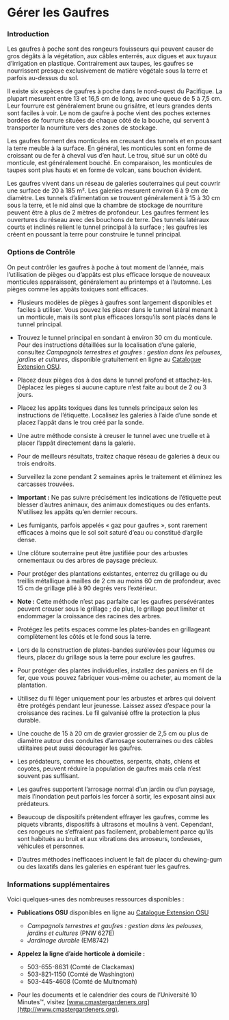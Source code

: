 # Gérer les Gaufres

### Introduction

Les gaufres à poche sont des rongeurs fouisseurs qui peuvent causer de gros dégâts à la végétation, aux câbles enterrés, aux digues et aux tuyaux d’irrigation en plastique. Contrairement aux taupes, les gaufres se nourrissent presque exclusivement de matière végétale sous la terre et parfois au-dessus du sol.

Il existe six espèces de gaufres à poche dans le nord-ouest du Pacifique. La plupart mesurent entre 13 et 16,5 cm de long, avec une queue de 5 à 7,5 cm. Leur fourrure est généralement brune ou grisâtre, et leurs grandes dents sont faciles à voir. Le nom de gaufre à poche vient des poches externes bordées de fourrure situées de chaque côté de la bouche, qui servent à transporter la nourriture vers des zones de stockage.

Les gaufres forment des monticules en creusant des tunnels et en poussant la terre meuble à la surface. En général, les monticules sont en forme de croissant ou de fer à cheval vus d’en haut. Le trou, situé sur un côté du monticule, est généralement bouché. En comparaison, les monticules de taupes sont plus hauts et en forme de volcan, sans bouchon évident.

Les gaufres vivent dans un réseau de galeries souterraines qui peut couvrir une surface de 20 à 185 m². Les galeries mesurent environ 6 à 9 cm de diamètre. Les tunnels d’alimentation se trouvent généralement à 15 à 30 cm sous la terre, et le nid ainsi que la chambre de stockage de nourriture peuvent être à plus de 2 mètres de profondeur. Les gaufres ferment les ouvertures du réseau avec des bouchons de terre. Des tunnels latéraux courts et inclinés relient le tunnel principal à la surface ; les gaufres les créent en poussant la terre pour construire le tunnel principal.

### Options de Contrôle

On peut contrôler les gaufres à poche à tout moment de l’année, mais l’utilisation de pièges ou d’appâts est plus efficace lorsque de nouveaux monticules apparaissent, généralement au printemps et à l’automne. Les pièges comme les appâts toxiques sont efficaces.


- Plusieurs modèles de pièges à gaufres sont largement disponibles et faciles à utiliser. Vous pouvez les placer dans le tunnel latéral menant à un monticule, mais ils sont plus efficaces lorsqu’ils sont placés dans le tunnel principal.
- Trouvez le tunnel principal en sondant à environ 30 cm du monticule. Pour des instructions détaillées sur la localisation d’une galerie, consultez *Campagnols terrestres et gaufres : gestion dans les pelouses, jardins et cultures*, disponible gratuitement en ligne au [Catalogue Extension OSU](http://extension.oregonstate.edu/catalog).
- Placez deux pièges dos à dos dans le tunnel profond et attachez-les. Déplacez les pièges si aucune capture n’est faite au bout de 2 ou 3 jours.


- Placez les appâts toxiques dans les tunnels principaux selon les instructions de l’étiquette. Localisez les galeries à l’aide d’une sonde et placez l’appât dans le trou créé par la sonde.
- Une autre méthode consiste à creuser le tunnel avec une truelle et à placer l’appât directement dans la galerie.
- Pour de meilleurs résultats, traitez chaque réseau de galeries à deux ou trois endroits.
- Surveillez la zone pendant 2 semaines après le traitement et éliminez les carcasses trouvées.
- **Important :** Ne pas suivre précisément les indications de l’étiquette peut blesser d’autres animaux, des animaux domestiques ou des enfants. N’utilisez les appâts qu’en dernier recours.


- Les fumigants, parfois appelés « gaz pour gaufres », sont rarement efficaces à moins que le sol soit saturé d’eau ou constitué d’argile dense.


- Une clôture souterraine peut être justifiée pour des arbustes ornementaux ou des arbres de paysage précieux.
- Pour protéger des plantations existantes, enterrez du grillage ou du treillis métallique à mailles de 2 cm au moins 60 cm de profondeur, avec 15 cm de grillage plié à 90 degrés vers l’extérieur.
- **Note :** Cette méthode n’est pas parfaite car les gaufres persévérantes peuvent creuser sous le grillage ; de plus, le grillage peut limiter et endommager la croissance des racines des arbres.
- Protégez les petits espaces comme les plates-bandes en grillageant complètement les côtés et le fond sous la terre.
- Lors de la construction de plates-bandes surélevées pour légumes ou fleurs, placez du grillage sous la terre pour exclure les gaufres.
- Pour protéger des plantes individuelles, installez des paniers en fil de fer, que vous pouvez fabriquer vous-même ou acheter, au moment de la plantation.
- Utilisez du fil léger uniquement pour les arbustes et arbres qui doivent être protégés pendant leur jeunesse. Laissez assez d’espace pour la croissance des racines. Le fil galvanisé offre la protection la plus durable.
- Une couche de 15 à 20 cm de gravier grossier de 2,5 cm ou plus de diamètre autour des conduites d’arrosage souterraines ou des câbles utilitaires peut aussi décourager les gaufres.


- Les prédateurs, comme les chouettes, serpents, chats, chiens et coyotes, peuvent réduire la population de gaufres mais cela n’est souvent pas suffisant.


- Les gaufres supportent l’arrosage normal d’un jardin ou d’un paysage, mais l’inondation peut parfois les forcer à sortir, les exposant ainsi aux prédateurs.


- Beaucoup de dispositifs prétendent effrayer les gaufres, comme les piquets vibrants, dispositifs à ultrasons et moulins à vent. Cependant, ces rongeurs ne s’effraient pas facilement, probablement parce qu’ils sont habitués au bruit et aux vibrations des arroseurs, tondeuses, véhicules et personnes.
- D’autres méthodes inefficaces incluent le fait de placer du chewing-gum ou des laxatifs dans les galeries en espérant tuer les gaufres.

### Informations supplémentaires

Voici quelques-unes des nombreuses ressources disponibles :

- **Publications OSU** disponibles en ligne au [Catalogue Extension OSU](https://catalog.extension.oregonstate.edu/)
  - *Campagnols terrestres et gaufres : gestion dans les pelouses, jardins et cultures* (PNW 627E)
  - *Jardinage durable* (EM8742)


- **Appelez la ligne d’aide horticole à domicile :**
  - 503-655-8631 (Comté de Clackamas)
  - 503-821-1150 (Comté de Washington)
  - 503-445-4608 (Comté de Multnomah)
- Pour les documents et le calendrier des cours de l’Université 10 Minutes™, visitez [www.cmastergardeners.org](http://www.cmastergardeners.org).

